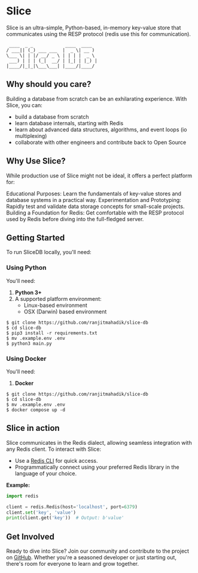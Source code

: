 Slice
===
Slice is an ultra-simple, Python-based, in-memory key-value store that communicates using the RESP protocol (redis use this for communication).

```
 ____  _ _            ____  ____  
/ ___|| (_) ___ ___  |  _ \| __ ) 
\___ \| | |/ __/ _ \ | | | |  _ \ 
 ___) | | | (_|  __/ | |_| | |_) |
|____/|_|_|\___\___| |____/|____/ 

```

## Why should you care?

Building a database from scratch can be an exhilarating experience. With Slice, you can:

- build a database from scratch
- learn database internals, starting with Redis
- learn about advanced data structures, algorithms, and event loops (io multiplexing)
- collaborate with other engineers and contribute back to Open Source

## Why Use Slice?

While production use of Slice might not be ideal, it offers a perfect platform for:

Educational Purposes: Learn the fundamentals of key-value stores and database systems in a practical way.
Experimentation and Prototyping: Rapidly test and validate data storage concepts for small-scale projects.
Building a Foundation for Redis: Get comfortable with the RESP protocol used by Redis before diving into the full-fledged server.


## Getting Started

To run SliceDB locally, you'll need:

### Using Python

You'll need:
1. **Python 3+**
2. A supported platform environment:
   - Linux-based environment
   - OSX (Darwin) based environment

```
$ git clone https://github.com/ranjitmahadik/slice-db
$ cd slice-db
$ pip3 install -r requirements.txt
$ mv .example.env .env
$ python3 main.py
```

### Using Docker

You'll need:
1.  **Docker**
```
$ git clone https://github.com/ranjitmahadik/slice-db
$ cd slice-db
$ mv .example.env .env
$ docker compose up -d
```


## Slice in action

Slice communicates in the Redis dialect, allowing seamless integration with any Redis client. To interact with Slice:

- Use a [Redis CLI](https://redis.io/docs/manual/cli/) for quick access.
- Programmatically connect using your preferred Redis library in the language of your choice.

**Example:**
```python
import redis

client = redis.Redis(host='localhost', port=6379)
client.set('key', 'value')
print(client.get('key'))  # Output: b'value'
```

## Get Involved

Ready to dive into Slice? Join our community and contribute to the project on [GitHub](https://github.com/ranjitmahadik/slice-db). Whether you're a seasoned developer or just starting out, there's room for everyone to learn and grow together.
